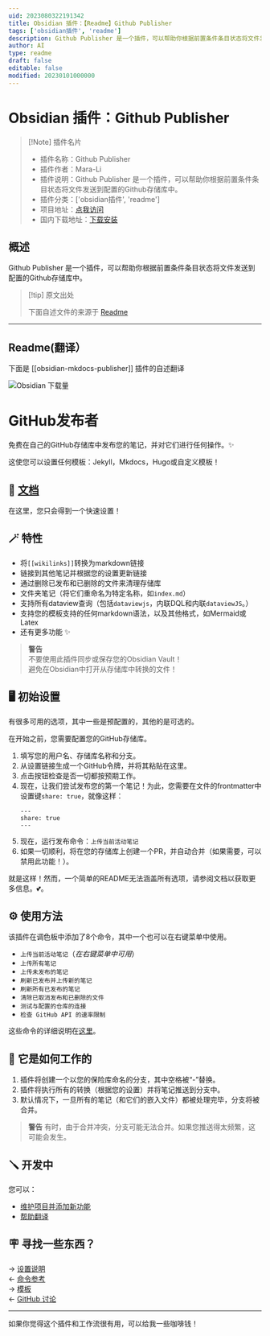 ```yaml
---
uid: 2023080322191342
title: Obsidian 插件：【Readme】Github Publisher
tags: ['obsidian插件', 'readme']
description: Github Publisher 是一个插件，可以帮助你根据前置条件条目状态将文件发送到配置的Github存储库中。
author: AI
type: readme
draft: false
editable: false
modified: 20230101000000
---
```


# Obsidian 插件：Github Publisher

> [!Note] 插件名片
> - 插件名称：Github Publisher
> - 插件作者：Mara-Li
> - 插件说明：Github Publisher 是一个插件，可以帮助你根据前置条件条目状态将文件发送到配置的Github存储库中。
> - 插件分类：['obsidian插件', 'readme']
> - 项目地址：[点我访问](https://github.com/ObsidianPublisher/obsidian-github-publisher)
> - 国内下载地址：[下载安装](https://pkmer.cn/products/plugin/pluginMarket/?obsidian-mkdocs-publisher)

## 概述

Github Publisher 是一个插件，可以帮助你根据前置条件条目状态将文件发送到配置的Github存储库中。



> [!tip] 原文出处
> 
>下面自述文件的来源于 [Readme](https://ghproxy.net/https://raw.githubusercontent.com/ObsidianPublisher/obsidian-github-publisher/master/README.md)
> 

---

## Readme(翻译）

下面是 [[obsidian-mkdocs-publisher]] 插件的自述翻译


![Obsidian 下载量](https://img.shields.io/badge/dynamic/json?logo=obsidian&color=%23483699&label=downloads&query=%24%5B%22obsidian-mkdocs-publisher%22%5D.downloads&url=https%3A%2F%2Fraw.githubusercontent.com%2Fobsidianmd%2Fobsidian-releases%2Fmaster%2Fcommunity-plugin-stats.json)
# GitHub发布者

免费在自己的GitHub存储库中发布您的笔记，并对它们进行任何操作。✨

这使您可以设置任何模板：Jekyll，Mkdocs，Hugo或自定义模板！

## 📑 [文档](https://obsidian-publisher.netlify.app/)

在这里，您只会得到一个快速设置！

## 🪄 特性  

- 将`[[wikilinks]]`转换为markdown链接  
- 链接到其他笔记并根据您的设置更新链接  
- 通过删除已发布和已删除的文件来清理存储库  
- 文件夹笔记（将它们重命名为特定名称，如`index.md`）  
- 支持所有dataview查询（包括`dataviewjs`，内联DQL和内联`dataviewJS`。）
- 支持您的模板支持的任何markdown语法，以及其他格式，如Mermaid或Latex  
- 还有更多功能 :sparkles:  
  
> **警告**  
> 不要使用此插件同步或保存您的Obsidian Vault！  
> 避免在Obsidian中打开从存储库中转换的文件！

## 🖥️ 初始设置

有很多可用的选项，其中一些是预配置的，其他的是可选的。

在开始之前，您需要配置您的GitHub存储库。
1. 填写您的用户名、存储库名称和分支。
2. 从设置链接生成一个GitHub令牌，并将其粘贴在这里。
3. 点击按钮检查是否一切都按预期工作。
4. 现在，让我们尝试发布您的第一个笔记！为此，您需要在文件的frontmatter中设置键`share: true`，就像这样：
	```
	---
	share: true
	---
	```
5. 现在，运行发布命令：`上传当前活动笔记`
6. 如果一切顺利，将在您的存储库上创建一个PR，并自动合并（如果需要，可以禁用此功能！）。

就是这样！然而，一个简单的README无法涵盖所有选项，请参阅文档以获取更多信息。💕。

## ⚙️ 使用方法

该插件在调色板中添加了8个命令，其中一个也可以在右键菜单中使用。
- `上传当前活动笔记`（*在右键菜单中可用*）
- `上传所有笔记`
- `上传未发布的笔记`
- `刷新已发布并上传新的笔记`
- `刷新所有已发布的笔记`
- `清除已取消发布和已删除的文件`
- `测试与配置的仓库的连接`
- `检查 GitHub API 的速率限制`

这些命令的详细说明在[这里](https://github.com/ObsidianPublisher/obsidian-github-publisher/blob/master/docs/COMMANDS.md)。

## 🤖 它是如何工作的

1. 插件将创建一个以您的保险库命名的分支，其中空格被“-”替换。
2. 插件将执行所有的转换（根据您的设置）并将笔记推送到分支中。
3. 默认情况下，一旦所有的笔记（和它们的嵌入文件）都被处理完毕，分支将被合并。

> **警告**
> 有时，由于合并冲突，分支可能无法合并。如果您推送得太频繁，这可能会发生。

## 🪛 开发中  

您可以：  
- [维护项目并添加新功能](https://obsidian-publisher.netlify.app/github%20publisher/developping/#general)  
- [帮助翻译](https://obsidian-publisher.netlify.app/github%20publisher/developping/#translation)

## 🪧 寻找一些东西？

→ [设置说明](https://obsidian-publisher.netlify.app/Github%20Publisher/Settings/)  
← [命令参考](https://obsidian-publisher.netlify.app/Github%20Publisher/Commands)  
→ [模板](https://obsidian-publisher.netlify.app/Mkdocs%20Template/)  
← [GitHub 讨论](https://github.com/ObsidianPublisher/obsidian-github-publisher/discussions)  
  
---  
如果你觉得这个插件和工作流很有用，可以给我一些咖啡钱！<br>  




